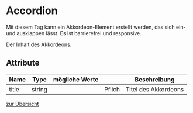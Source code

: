 # Accordion

Mit diesem Tag kann ein Akkordeon-Element erstellt werden, das sich ein- und ausklappen lässt. Es ist barrierefrei und responsive.


<x-bvvblades-accordion title="Dein Titel">
    Der Inhalt des Akkordeons.
</x-bvvblades-accordion>


## Attribute

| Name | Type   | mögliche Werte |        |  Beschreibung       |
| ---- | ------ | -------------- | ------ | ------------------- |
|title |string  |                | Pflich | Titel des Akkordeons|




[zur Übersicht](../../README.md)